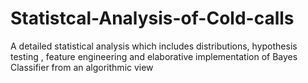 # Statistcal-Analysis-of-Cold-calls
A detailed statistical analysis which includes distributions, hypothesis testing , feature engineering and elaborative implementation of Bayes Classifier from an algorithmic view
